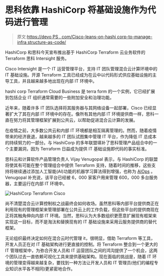# 思科依靠 HashiCorp 将基础设施作为代码进行管理

> 原文:[https://devo PS . com/Cisco-leans-on-hashi corp-to-manage-infra structure-as-code/](https://devops.com/cisco-leans-on-hashicorp-to-manage-infrastructure-as-code/)

HashiCorp 和思科今天宣布推出基于 HashiCorp Terraform 云业务软件的 Terraform 思科 Intersight 服务。

Cisco Intersight 是一个 IT 运营管理平台，支持 IT 团队管理混合云计算环境中的 IT 基础设施。开源 Terraform 工具已经成为在云中以代码形式供应基础设施的主导工具，并且越来越多地出现在内部 IT 环境中。

hashi corp Terraform Cloud Business 是 terra form 的一个实例，它已经扩展到包括企业 IT 组织通常需要的一些附加安全和治理功能。

近年来，随着许多 IT 团队选择将其服务器与其网络设备一起部署，Cisco 已经显著扩大了其在内部 IT 环境中的存在。像所有其他内部 IT 环境提供商一样，思科一直在努力将其管理框架扩展到公共云，以帮助促进混合云计算的发展。

在疫情之前，大多数公共云和内部 IT 环境都是相互隔离管理的。然而，随着疫情带来的经济衰退，越来越多的 IT 团队试图集中管理 IT 平台，作为降低 IT 总成本的持续努力的一部分。与 HashiCorp 的多年联盟填补了思科管理产品组合中的一个主要漏洞，因为 Terraform 日益成为提供 IT 基础设施即代码的事实标准。

思科云和计算软件产品管理负责人 Vijay Venugopal 表示，与 HashiCorp 的联盟将使其有可能在整个管理组合中提供 Terraform 支持，随着时间的推移，这些支持将继续通过添加人工智能(AI)功能的机器学习算法得到增强，也称为 [AIOps](https://devops.com/?s=AIOps) 。Venugopal 补充说，该平台已经被 6，000 家客户用来管理 600，000 多台服务器，主要运行在内部 IT 环境中。

![HashiCorp Terraform Cisco ](../Images/9efbfbf6998ea5d45db840a09f51273b.png)

尚不清楚混合云计算控制权之战最终会如何收场。虽然思科等内部平台提供商正在利用现有的管理框架来管理部署在公共云上的工作负载，但这些平台的提供商现在正将其触角伸向内部 IT 环境。当然，思科认为大多数组织更愿意扩展现有框架来实现这一目标，而不是淘汰和替换现有的 IT 基础设施来采用云服务提供商的替代框架。

无论组织最终决定如何在混合云时代管理 it，很明显，借助 Terraform 等工具，开发人员正在对 IT 基础架构进行更直接的控制。将 Terraform 整合到一个更大的 IT 管理框架中，为弥合开发人员和 IT 运营团队之间的鸿沟提供了一个机会，这两个团队过去一直依赖可视化工具来提供基础架构。现在面临的挑战是，随着 IT 环境的管理变得越来越复杂，要找到一种方法让开发人员和 IT 管理员(他们的编程专业知识水平各不相同)更紧密地合作。